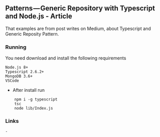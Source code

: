 ## Patterns — Generic Repository with Typescript and Node.js - Article

That examples are from post writes on Medium, about Typescript and Generic Reposity Pattern. 

### Running
You need download and install the following requirements

```
Node.js 8+
Typescript 2.6.2+
MongoDB 3.6+
VSCode
```
- After install run
```
    npm i -g typescript 
    tsc 
    node lib/Index.js
```


### Links
    - 